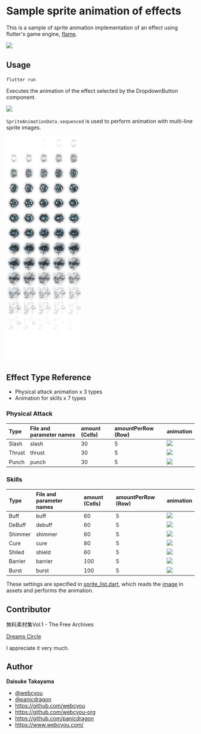 # Sample sprite animation of effects 

This is a sample of sprite animation implementation of an effect using flutter's game engine, [flame](https://github.com/flame-engine).

<img width="400" src="https://user-images.githubusercontent.com/1584153/227728232-949da1c3-39c7-4870-b8ba-e8c758d8c78c.png">

## Usage

```
flutter run
```

Executes the animation of the effect selected by the DropdownButton component.

<img width="80" src="https://user-images.githubusercontent.com/1584153/227728362-193f76e2-5f82-4c63-80ac-c9491913423a.png">

`SpriteAnimationData.sequenced` is used to perform animation with multi-line sprite images.

<img width="200" src="https://github.com/flame-games/sprite_anime/blob/main/assets/images/cure.png">

## Effect Type Reference

- Physical attack animation x 3 types
- Animation for skills x 7 types

### Physical Attack

| Type | File and parameter names | amount (Cells) | amountPerRow (Row) | animation |
|:--------------|:--------------|:------------|:------------|:------------|
| Slash | slash | 30 | 5 | <img width="120" src="https://user-images.githubusercontent.com/1584153/227741121-75f1f72d-d57f-4cd0-8393-0343fe5ba33c.gif"> |
| Thrust | thrust | 30 | 5 | <img width="120" src="https://user-images.githubusercontent.com/1584153/227741761-7bf03882-614a-4f67-9711-ac0e375e5f72.gif"> |
| Punch | punch | 30 | 5 | <img width="120" src="https://user-images.githubusercontent.com/1584153/227741831-0b16d0b0-e211-44b2-80bd-8b4374a1f9bc.gif"> |


### Skills

| Type | File and parameter names | amount (Cells) | amountPerRow (Row) | animation |
|:--------------|:--------------|:------------|:------------|:------------|
| Buff | buff | 60 | 5 |  <img width="120" src="https://user-images.githubusercontent.com/1584153/227741846-7e492d20-2a5d-4268-9d0d-b3fcbe4a73e4.gif"> |
| DeBuff | debuff | 60 | 5 |  <img width="120" src="https://user-images.githubusercontent.com/1584153/227741849-eeac42ab-233c-488b-9d02-9ffc5b1e0ce4.gif"> |
| Shimmer | shimmer | 60 | 5 |  <img width="120" src="https://user-images.githubusercontent.com/1584153/227741864-f64831cf-baa1-4b3f-9aa2-d23119e04eca.gif"> |
| Cure | cure | 80 | 5 |  <img width="120" src="https://user-images.githubusercontent.com/1584153/227741851-01064a77-c439-4d7a-ac21-019a906815ea.gif"> |
| Shiled | shield | 60 | 5 |  <img width="120" src="https://user-images.githubusercontent.com/1584153/227741853-093148ab-a26c-416f-8862-6c3ad100afd3.gif"> |
| Barrier | barrier | 100 | 5 | <img width="120" src="https://user-images.githubusercontent.com/1584153/227741854-5acf3e3e-2e2b-4d78-9a58-80c2419b8638.gif"> |
| Burst | burst | 100 | 5 | <img width="120" src="https://user-images.githubusercontent.com/1584153/227741855-5e2a281f-0fcc-4294-8a7d-bc4f374cf15d.gif"> |

These settings are specified in [sprite_list.dart](https://github.com/flame-games/sprite_anime/blob/main/lib/helpers/sprite_list.dart), which reads the [image](https://github.com/flame-games/sprite_anime/tree/main/assets/images) in assets and performs the animation.


## Contributor

無料素材集Vol.1 - The Free Archives

[Dreams Circle](https://booth.pm/ja/items/2122786)

I appreciate it very much.

## Author

**Daisuke Takayama**

-   [@webcyou](https://twitter.com/webcyou)
-   [@panicdragon](https://twitter.com/panicdragon)
-   <https://github.com/webcyou>
-   <https://github.com/webcyou-org>
-   <https://github.com/panicdragon>
-   <https://www.webcyou.com/>
